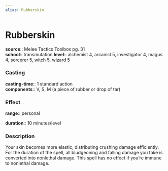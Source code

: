 ```yaml
---
alias: Rubberskin
---
```


# Rubberskin 

**source**:: Melee Tactics Toolbox pg. 31  
**school**:: transmutation
**level**:: alchemist 4, arcanist 5, investigator 4, magus 4, sorcerer 5, witch 5, wizard 5

### Casting 

**casting-time**:: 1 standard action  
**components**:: V, S, M (a piece of rubber or drop of tar)

### Effect 

**range**:: personal  
  
**duration**:: 10 minutes/level

### Description 

Your skin becomes more elastic, distributing crushing damage efficiently. For the duration of the spell, all bludgeoning and falling damage you take is converted into nonlethal damage. This spell has no effect if you’re immune to nonlethal damage.
